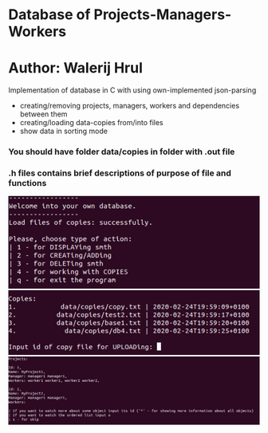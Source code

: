 # Database of Projects-Managers-Workers
# Author: Walerij Hrul

Implementation of database in C with using own-implemented json-parsing
- creating/removing projects, managers, workers and dependencies between them
- creating/loading data-copies from/into files
- show data in sorting mode

### You should have folder data/copies in folder with .out file
### .h files contains brief descriptions of purpose of file and functions

![photo1](img/1.png)</br>
![photo2](img/2.png)</br>
![photo3](img/3.png)</br>
